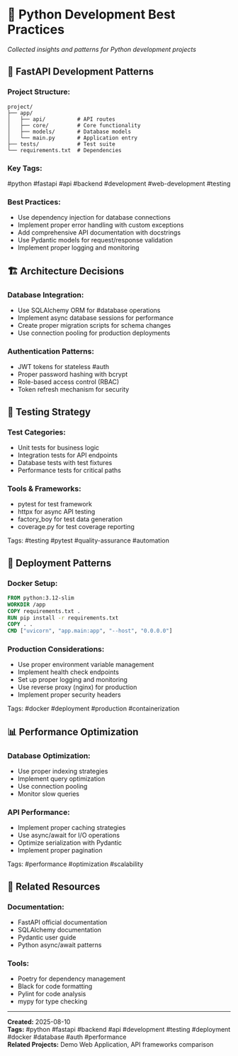 # 🐍 Python Development Best Practices

*Collected insights and patterns for Python development projects*

## 🚀 **FastAPI Development Patterns**

### **Project Structure:**
```
project/
├── app/
│   ├── api/          # API routes
│   ├── core/         # Core functionality
│   ├── models/       # Database models
│   └── main.py       # Application entry
├── tests/            # Test suite
└── requirements.txt  # Dependencies
```

### **Key Tags:** 
#python #fastapi #api #backend #development #web-development #testing

### **Best Practices:**
- Use dependency injection for database connections
- Implement proper error handling with custom exceptions
- Add comprehensive API documentation with docstrings
- Use Pydantic models for request/response validation
- Implement proper logging and monitoring

## 🏗️ **Architecture Decisions**

### **Database Integration:**
- Use SQLAlchemy ORM for #database operations
- Implement async database sessions for performance
- Create proper migration scripts for schema changes
- Use connection pooling for production deployments

### **Authentication Patterns:**
- JWT tokens for stateless #auth
- Proper password hashing with bcrypt
- Role-based access control (RBAC)
- Token refresh mechanism for security

## 🧪 **Testing Strategy**

### **Test Categories:**
- Unit tests for business logic
- Integration tests for API endpoints
- Database tests with test fixtures
- Performance tests for critical paths

### **Tools & Frameworks:**
- pytest for test framework
- httpx for async API testing
- factory_boy for test data generation
- coverage.py for test coverage reporting

Tags: #testing #pytest #quality-assurance #automation

## 🚀 **Deployment Patterns**

### **Docker Setup:**
```dockerfile
FROM python:3.12-slim
WORKDIR /app
COPY requirements.txt .
RUN pip install -r requirements.txt
COPY . .
CMD ["uvicorn", "app.main:app", "--host", "0.0.0.0"]
```

### **Production Considerations:**
- Use proper environment variable management
- Implement health check endpoints
- Set up proper logging and monitoring
- Use reverse proxy (nginx) for production
- Implement proper security headers

Tags: #docker #deployment #production #containerization

## 📊 **Performance Optimization**

### **Database Optimization:**
- Use proper indexing strategies
- Implement query optimization
- Use connection pooling
- Monitor slow queries

### **API Performance:**
- Implement proper caching strategies
- Use async/await for I/O operations
- Optimize serialization with Pydantic
- Implement proper pagination

Tags: #performance #optimization #scalability

## 🔗 **Related Resources**

### **Documentation:**
- FastAPI official documentation
- SQLAlchemy documentation
- Pydantic user guide
- Python async/await patterns

### **Tools:**
- Poetry for dependency management
- Black for code formatting
- Pylint for code analysis
- mypy for type checking

---

**Created:** 2025-08-10  
**Tags:** #python #fastapi #backend #api #development #testing #deployment #docker #database #auth #performance  
**Related Projects:** Demo Web Application, API frameworks comparison